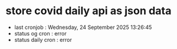 # store covid daily api as json data

- last cronjob : Wednesday, 24 September 2025 13:26:45
- status og cron : error
- status daily cron : error
      
      